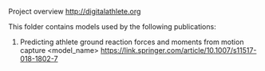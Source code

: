 <!---
  ---
  --- 1. Filename, Creation-Date
  ---      README.md, 22may2018
  ---
  --- 2. Original-Author, Email-Address
  ---      Copyright (c) MMXVIII
  ---      William JOHNSON, bill@johnsonwr.com
  ---
  --- 3. Last-Updated-By, Email-Address
  ---      William JOHNSON, bill@johnsonwr.com
  ---
  --- 4. Modification-History
  ---      Build Author Date      Change
  ---      n/a   wrj    22may2018 alpha release 
  --->

Project overview http://digitalathlete.org

This folder contains models used by the following publications:

1. Predicting athlete ground reaction forces and moments from motion capture
<model_name>
https://link.springer.com/article/10.1007/s11517-018-1802-7

